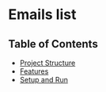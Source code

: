 # Emails list

## Table of Contents

- [Project Structure](docs/project-structure.md)
- [Features](docs/Features.md)
- [Setup and Run](docs/setup-and-run.md)
